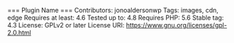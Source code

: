 === Plugin Name ===
Contributors: jonoaldersonwp
Tags: images, cdn, edge
Requires at least: 4.6
Tested up to: 4.8
Requires PHP: 5.6
Stable tag: 4.3
License: GPLv2 or later
License URI: https://www.gnu.org/licenses/gpl-2.0.html
